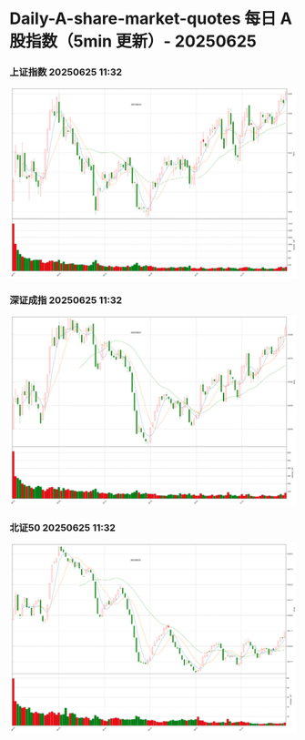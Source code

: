 
# Daily-A-share-market-quotes 每日 A 股指数（5min 更新）- 20250625

### 上证指数 20250625 11:32
![](./fig/2025/6/20250625-sh000001.png)

### 深证成指 20250625 11:32
![](./fig/2025/6/20250625-sz399001.png)

### 北证50 20250625 11:32
![](./fig/2025/6/20250625-bj899050.png)
